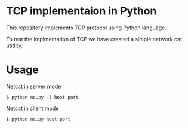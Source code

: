 # TCP implementaion in Python

This repository implements TCP protocol using Python language.

To test the implmentation of TCP we have created a simple network cat utitlity.

# Usage

Netcat in server mode
```
$ python nc.py -l host port
```

Netcat in client mode

```
$ python nc.py host port
```


